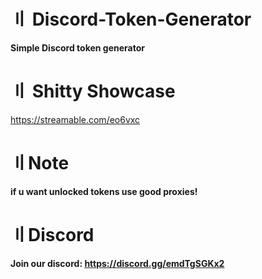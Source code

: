 # 〢 Discord-Token-Generator

**Simple Discord token generator**

# 〢 Shitty Showcase

https://streamable.com/eo6vxc


# 〢Note 
**if u want unlocked tokens use good proxies!**

# 〢Discord
**Join our discord: https://discord.gg/emdTgSGKx2**
